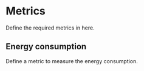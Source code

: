 # Metrics
Define the required metrics in  here.
## Energy consumption
Define a metric to measure the energy consumption. 

